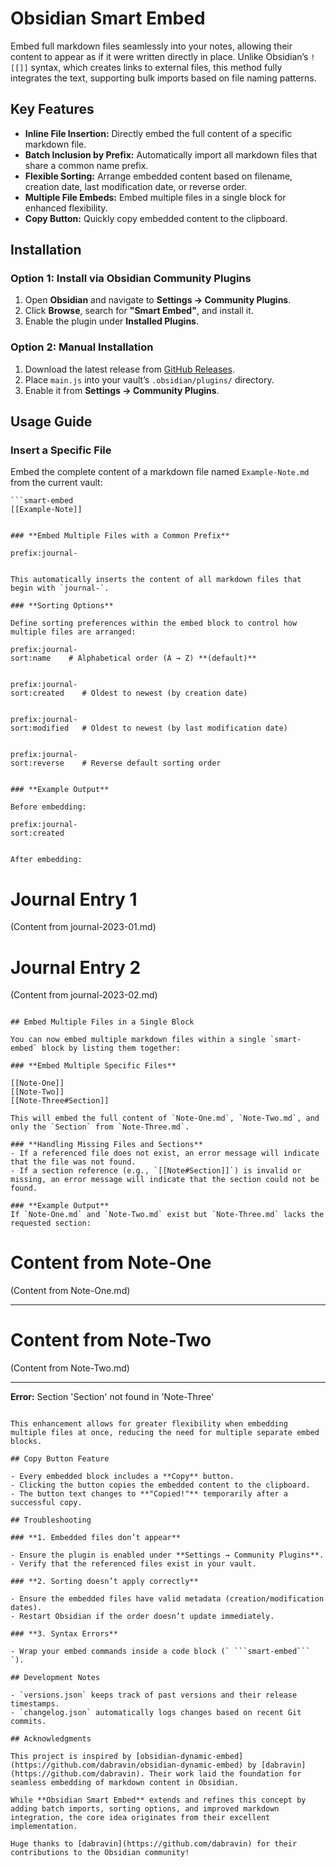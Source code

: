 # Obsidian Smart Embed

Embed full markdown files seamlessly into your notes, allowing their content to appear as if it were written directly in place. Unlike Obsidian’s `![[]]` syntax, which creates links to external files, this method fully integrates the text, supporting bulk imports based on file naming patterns.

## Key Features

- **Inline File Insertion:** Directly embed the full content of a specific markdown file.
- **Batch Inclusion by Prefix:** Automatically import all markdown files that share a common name prefix.
- **Flexible Sorting:** Arrange embedded content based on filename, creation date, last modification date, or reverse order.
- **Multiple File Embeds:** Embed multiple files in a single block for enhanced flexibility.
- **Copy Button:** Quickly copy embedded content to the clipboard.

## Installation

### **Option 1: Install via Obsidian Community Plugins**

1. Open **Obsidian** and navigate to **Settings → Community Plugins**.
2. Click **Browse**, search for **"Smart Embed"**, and install it.
3. Enable the plugin under **Installed Plugins**.

### **Option 2: Manual Installation**

1. Download the latest release from [GitHub Releases](x).
2. Place `main.js` into your vault’s `.obsidian/plugins/` directory.
3. Enable it from **Settings → Community Plugins**.

## Usage Guide

### **Insert a Specific File**

Embed the complete content of a markdown file named `Example-Note.md` from the current vault:

```
```smart-embed
[[Example-Note]]
```
```

### **Embed Multiple Files with a Common Prefix**

```
```smart-embed
prefix:journal-
```
```

This automatically inserts the content of all markdown files that begin with `journal-`.

### **Sorting Options**

Define sorting preferences within the embed block to control how multiple files are arranged:

```
```smart-embed
prefix:journal-
sort:name    # Alphabetical order (A → Z) **(default)**
```
```

```
```smart-embed
prefix:journal-
sort:created    # Oldest to newest (by creation date)
```
```

```
```smart-embed
prefix:journal-
sort:modified   # Oldest to newest (by last modification date)
```
```

```
```smart-embed
prefix:journal-
sort:reverse    # Reverse default sorting order
```
```

### **Example Output**

Before embedding:

```
```smart-embed
prefix:journal-
sort:created
```
```

After embedding:

```
# Journal Entry 1

(Content from journal-2023-01.md)

# Journal Entry 2

(Content from journal-2023-02.md)
```

## Embed Multiple Files in a Single Block

You can now embed multiple markdown files within a single `smart-embed` block by listing them together:

### **Embed Multiple Specific Files**
```
```smart-embed
[[Note-One]]
[[Note-Two]]
[[Note-Three#Section]]
```
```
This will embed the full content of `Note-One.md`, `Note-Two.md`, and only the `Section` from `Note-Three.md`.

### **Handling Missing Files and Sections**
- If a referenced file does not exist, an error message will indicate that the file was not found.
- If a section reference (e.g., `[[Note#Section]]`) is invalid or missing, an error message will indicate that the section could not be found.

### **Example Output**
If `Note-One.md` and `Note-Two.md` exist but `Note-Three.md` lacks the requested section:
```
# Content from Note-One

(Content from Note-One.md)

---

# Content from Note-Two

(Content from Note-Two.md)

---

**Error:** Section 'Section' not found in 'Note-Three'
```

This enhancement allows for greater flexibility when embedding multiple files at once, reducing the need for multiple separate embed blocks.

## Copy Button Feature

- Every embedded block includes a **Copy** button.
- Clicking the button copies the embedded content to the clipboard.
- The button text changes to **"Copied!"** temporarily after a successful copy.

## Troubleshooting

### **1. Embedded files don’t appear**

- Ensure the plugin is enabled under **Settings → Community Plugins**.
- Verify that the referenced files exist in your vault.

### **2. Sorting doesn’t apply correctly**

- Ensure the embedded files have valid metadata (creation/modification dates).
- Restart Obsidian if the order doesn’t update immediately.

### **3. Syntax Errors**

- Wrap your embed commands inside a code block (` ```smart-embed``` `).

## Development Notes

- `versions.json` keeps track of past versions and their release timestamps.
- `changelog.json` automatically logs changes based on recent Git commits.

## Acknowledgments

This project is inspired by [obsidian-dynamic-embed](https://github.com/dabravin/obsidian-dynamic-embed) by [dabravin](https://github.com/dabravin). Their work laid the foundation for seamless embedding of markdown content in Obsidian.

While **Obsidian Smart Embed** extends and refines this concept by adding batch imports, sorting options, and improved markdown integration, the core idea originates from their excellent implementation.

Huge thanks to [dabravin](https://github.com/dabravin) for their contributions to the Obsidian community!
